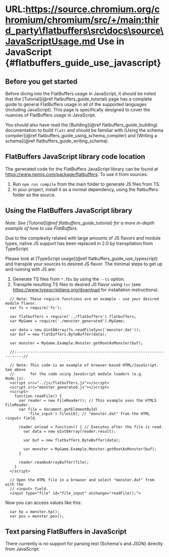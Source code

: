 URL:https://source.chromium.org/chromium/chromium/src/+/main:third_party\flatbuffers\src\docs\source\JavaScriptUsage.md
Use in JavaScript    {#flatbuffers_guide_use_javascript}
=================

## Before you get started

Before diving into the FlatBuffers usage in JavaScript, it should be noted that
the [Tutorial](@ref flatbuffers_guide_tutorial) page has a complete guide to
general FlatBuffers usage in all of the supported languages
(including JavaScript). This page is specifically designed to cover the nuances
of FlatBuffers usage in JavaScript.

You should also have read the [Building](@ref flatbuffers_guide_building)
documentation to build `flatc` and should be familiar with
[Using the schema compiler](@ref flatbuffers_guide_using_schema_compiler) and
[Writing a schema](@ref flatbuffers_guide_writing_schema).

## FlatBuffers JavaScript library code location

The generated code for the FlatBuffers JavaScript library can be found at 
https://www.npmjs.com/package/flatbuffers. To use it from sources:

1. Run `npm run compile` from the main folder to generate JS files from TS.
1. In your project, install it as a normal dependency, using the flatbuffers
folder as the source.

## Using the FlatBuffers JavaScript library

*Note: See [Tutorial](@ref flatbuffers_guide_tutorial) for a more in-depth
example of how to use FlatBuffers.*

Due to the complexity related with large amounts of JS flavors and module types,
native JS support has been replaced in 2.0 by transpilation from TypeScript.

Please look at [TypeScript usage](@ref flatbuffers_guide_use_typescript) and
transpile your sources to desired JS flavor. The minimal steps to get up and
running with JS are:

1. Generate TS files from `*.fbs` by using the `--ts` option.
1. Transpile resulting TS files to desired JS flavor using `tsc` (see 
   https://www.typescriptlang.org/download for installation instructions).

~~~{.js}
  // Note: These require functions are an example - use your desired module flavor.
  var fs = require('fs');

  var flatbuffers = require('../flatbuffers').flatbuffers;
  var MyGame = require('./monster_generated').MyGame;

  var data = new Uint8Array(fs.readFileSync('monster.dat'));
  var buf = new flatbuffers.ByteBuffer(data);

  var monster = MyGame.Example.Monster.getRootAsMonster(buf);

  //--------------------------------------------------------------------------//

  // Note: This code is an example of browser-based HTML/JavaScript. See above
  //       for the code using JavaScript module loaders (e.g. Node.js).
  <script src="../js/flatbuffers.js"></script>
  <script src="monster_generated.js"></script>
  <script>
    function readFile() {
      var reader = new FileReader(); // This example uses the HTML5 FileReader.
      var file = document.getElementById(
          'file_input').files[0]; // "monster.dat" from the HTML <input> field.

      reader.onload = function() { // Executes after the file is read.
        var data = new Uint8Array(reader.result);

        var buf = new flatbuffers.ByteBuffer(data);

        var monster = MyGame.Example.Monster.getRootAsMonster(buf);
      }

      reader.readAsArrayBuffer(file);
    }
  </script>

  // Open the HTML file in a browser and select "monster.dat" from with the
  // <input> field.
  <input type="file" id="file_input" onchange="readFile();">
~~~

Now you can access values like this:

~~~{.js}
  var hp = monster.hp();
  var pos = monster.pos();
~~~

## Text parsing FlatBuffers in JavaScript

There currently is no support for parsing text (Schema's and JSON) directly
from JavaScript.
